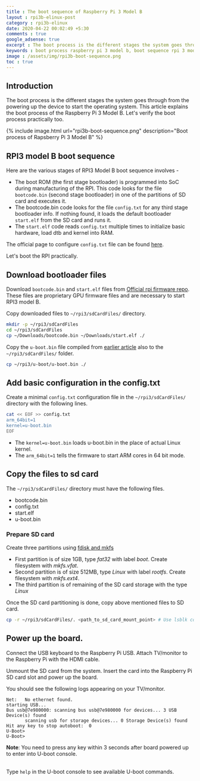 ```yaml
---
title : The boot sequence of Raspberry Pi 3 Model B
layout : rpi3b-elinux-post
category : rpi3b-elinux
date: 2020-04-22 00:02:49 +5:30
comments : true
google_adsense: true
excerpt : The boot process is the different stages the system goes through from the powering up the device to start the operating system. This article explains the boot process of the Raspberry Pi 3 Model B.
keywords : boot process raspberry pi 3 model b, boot sequence rpi 3 model b, raspberry pi boot SD card.
image : /assets/img/rpi3b-boot-sequence.png
toc : true
---
```

## Introduction

The boot process is the different stages the system goes through from the powering up the device to start the operating system. This article explains the boot process of the Raspberry Pi 3 Model B. Let's verify the boot process practically too.

{% include image.html url="rpi3b-boot-sequence.png" description="Boot process of Rapsberry Pi 3 Model B" %}

## RPI3 model B boot sequence

Here are the various stages of RPI3 Model B boot sequence involves -
 - The boot ROM (the first stage bootloader) is programmed into SoC during manufacturing of the RPI. This code looks for the file `bootcode.bin` (second stage bootloader) in one of the partitions of SD card and executes it.
 - The bootcode.bin code looks for the file `config.txt` for any third stage bootloader info. If nothing found, it loads the default bootloader `start.elf` from the SD card and runs it.
 - The `start.elf` code reads `config.txt` multiple times to initialize basic hardware, load dtb and kernel into RAM.

The official page to configure `config.txt` file can be found [here](https://www.raspberrypi.org/documentation/configuration/config-txt/README.md).

Let's boot the RPI practically.

## Download bootloader files
Download `bootcode.bin` and `start.elf` files from [Official rpi firmware repo](https://github.com/raspberrypi/firmware/tree/master/boot). These files are proprietary GPU firmware files and are necessary to start RPI3 model B.

Copy downloaded files to `~/rpi3/sdCardFiles/` directory.
```bash
mkdir -p ~/rpi3/sdCardFiles
cd ~/rpi3/sdCardFiles
cp ~/Downloads/bootcode.bin ~/Downloads/start.elf ./
```
Copy the `u-boot.bin` file compiled from [earlier article](/rpi3b-elinux/embedded-linux-rpi3-020-compile-uboot.html) also to the `~/rpi3/sdCardFiles/` folder.
```bash
cp ~/rpi3/u-boot/u-boot.bin ./
```

<!--
Enable the early boot stage logging using the following command. It will be useful to debug early boot problems.
```bash
cd ~/rpi3/sdCardFiles
sed -i -e "s/BOOT_UART=0/BOOT_UART=1/" bootcode.bin
```
-->
## Add basic configuration in the config.txt
Create a minimal `config.txt` configuration file in the `~/rpi3/sdCardFiles/` directory with the following lines.

```bash
cat << EOF >> config.txt
arm_64bit=1
kernel=u-boot.bin
EOF
```
<!--
```bash
arm_64bit=1
# Uncomment below line if you work with Linux kernel, without U-boot as intermediatary.
kernel=kernel.img
# Uncomment below line if you work only with U-boot, without Linux kernel
# kernel=u-boot.bin
enable_uart=1
core_freq=250
overlay_prefix=overlays/
dtoverlay=pi3-miniuart-bt
# Uncomment the following line if you work with U-boot, without Linux kernel.
# device_tree=bcm2837-rpi-3-b.dtb
# Uncomment the following line if you work with Linux kernel, wihtout U-boot as intermediary.
device_tree=bcm2710-rpi-3-b.dtb
```
-->

 - The `kernel=u-boot.bin` loads u-boot.bin in the place of actual Linux kernel.
 - The `arm_64bit=1` tells the firmware to start ARM cores in 64 bit mode.

<!--
 - The RPI3 model B has two UARTs. A mini UART and other is PL011 UART. The early boot stage of RPI uses mini UART. To enable it, add `enable_uart=1` to the config.txt file. When PL011 is initialized, the mini UART will no longer be a primary UART and won't work as Linux console unless we add `core_freq=250` to the config.txt file.

 - The device tree binary `bcm2837-rpi-3-b.dtb` can be found in the u-boot directory post compilation.
 - `device_tree_address=0x200000` loads the above dtb file into location `0x200000` into RAM.
-->

## Copy the files to sd card
The `~/rpi3/sdCardFiles/` directory must have the following files.

 - bootcode.bin
 - config.txt
 - start.elf
 - u-boot.bin

### Prepare SD card
Create three partitions using [fdisk and mkfs](/linux-tools/partitioning-using-fdisk.html)
 - First partition is of size 1GB, type *fat32* with label *boot*. Create filesystem with *mkfs.vfat*.
 - Second partition is of size 512MB, type *Linux* with label *rootfs*. Create filesystem with *mkfs.ext4*.
 - The third partition is of remaining of the SD card storage with the type *Linux*

Once the SD card partitioning is done, copy above mentioned files to SD card.
```bash
cp -r ~/rpi3/sdCardFiles/. <path_to_sd_card_mount_point> # Use lsblk command to find the mount point
```
## Power up the board.
Connect the USB keyboard to the Raspberry Pi USB. Attach TV/monitor to the Raspberry Pi with the HDMI cable.

Unmount the SD card from the system. Insert the card into the Raspberry Pi SD card slot and power up the board.

You should see the following logs appearing on your TV/monitor.
```
Net:   No ethernet found.
starting USB...
Bus usb@7e980000: scanning bus usb@7e980000 for devices... 3 USB Device(s) found
       scanning usb for storage devices... 0 Storage Device(s) found
Hit any key to stop autoboot:  0
U-Boot>
U-Boot>
```
<div class="isa_info"><strong>Note</strong>: You need to press any key within 3 seconds after board powered up to enter into U-boot console.</div><br>
<!--
By default `u-boot.bin` load at address `0x80000`. This can be changed with `kernel_address` parameter in the config.txt.
-->

Type `help` in the U-boot console to see available U-boot commands.
